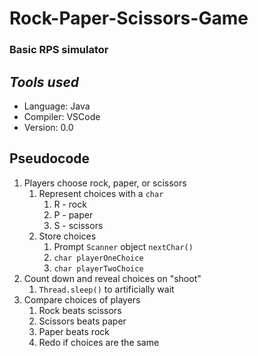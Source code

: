# Rock-Paper-Scissors-Game

### Basic RPS simulator

## *Tools used*
- Language: Java
- Compiler: VSCode
- Version: 0.0


## Pseudocode
1. Players choose rock, paper, or scissors
    1. Represent choices with a `char`
        1. R - rock
        2. P - paper
        3. S - scissors
    2. Store choices
        1. Prompt `Scanner` object `nextChar()`
        2. `char playerOneChoice`
        3. `char playerTwoChoice`
2. Count down and reveal choices on "shoot"
    1. `Thread.sleep()` to artificially wait
3. Compare choices of players
    1. Rock beats scissors
    2. Scissors beats paper
    3. Paper beats rock
    4. Redo if choices are the same
